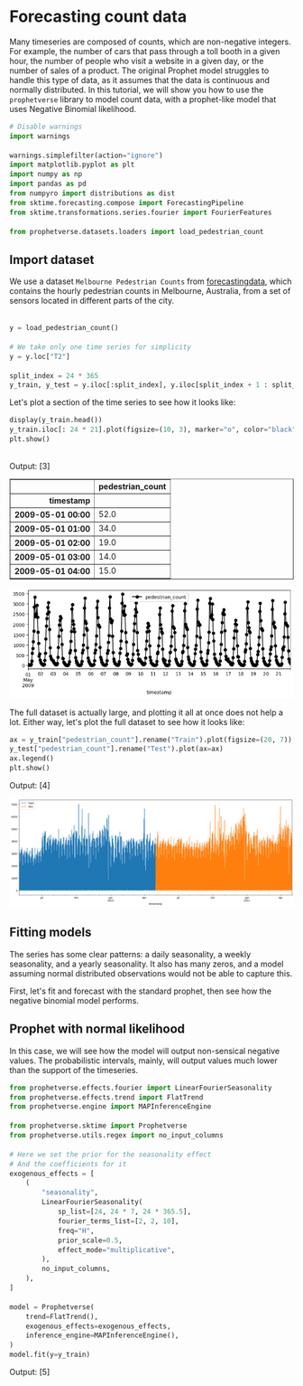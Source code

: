 # Forecasting count data

Many timeseries are composed of counts, which are non-negative integers. For example, the number of cars that pass through a toll booth in a given hour, the number of people who visit a website in a given day, or the number of sales of a product. The original Prophet model struggles to handle this type of data, as it assumes that the data is continuous and normally distributed. In this tutorial, we will show you how to use the `prophetverse` library to model count data, with a prophet-like model that uses Negative Binomial likelihood.




```python
# Disable warnings
import warnings

warnings.simplefilter(action="ignore")
import matplotlib.pyplot as plt
import numpy as np
import pandas as pd
from numpyro import distributions as dist
from sktime.forecasting.compose import ForecastingPipeline
from sktime.transformations.series.fourier import FourierFeatures

from prophetverse.datasets.loaders import load_pedestrian_count


```

## Import dataset

We use a dataset `Melbourne Pedestrian Counts` from [forecastingdata](forecastingdata.com), which contains the hourly pedestrian counts in Melbourne, Australia, from a set of sensors located in different parts of the city.




```python

y = load_pedestrian_count()

# We take only one time series for simplicity
y = y.loc["T2"]

split_index = 24 * 365
y_train, y_test = y.iloc[:split_index], y.iloc[split_index + 1 : split_index * 2 + 1]


```


Let's plot a section of the time series to see how it looks like:



```python
display(y_train.head())
y_train.iloc[: 24 * 21].plot(figsize=(10, 3), marker="o", color="black", legend=True)
plt.show()



```
<p class="cell-output-title jp-RenderedText jp-OutputArea-output">Output: <span class="cell-output-count">[3]</span></p>


<div>
<style scoped>
    .dataframe tbody tr th:only-of-type {
        vertical-align: middle;
    }

    .dataframe tbody tr th {
        vertical-align: top;
    }

    .dataframe thead th {
        text-align: right;
    }
</style>
<table border="1" class="dataframe">
  <thead>
    <tr style="text-align: right;">
      <th></th>
      <th>pedestrian_count</th>
    </tr>
    <tr>
      <th>timestamp</th>
      <th></th>
    </tr>
  </thead>
  <tbody>
    <tr>
      <th>2009-05-01 00:00</th>
      <td>52.0</td>
    </tr>
    <tr>
      <th>2009-05-01 01:00</th>
      <td>34.0</td>
    </tr>
    <tr>
      <th>2009-05-01 02:00</th>
      <td>19.0</td>
    </tr>
    <tr>
      <th>2009-05-01 03:00</th>
      <td>14.0</td>
    </tr>
    <tr>
      <th>2009-05-01 04:00</th>
      <td>15.0</td>
    </tr>
  </tbody>
</table>
</div>



    
![png](index_files/output_5_1.png)
    



The full dataset is actually large, and plotting it all at once does not
help a lot. Either way, let's plot the full dataset to see how it looks like:




```python
ax = y_train["pedestrian_count"].rename("Train").plot(figsize=(20, 7))
y_test["pedestrian_count"].rename("Test").plot(ax=ax)
ax.legend()
plt.show()


```
<p class="cell-output-title jp-RenderedText jp-OutputArea-output">Output: <span class="cell-output-count">[4]</span></p>


    
![png](index_files/output_7_0.png)
    


## Fitting models

The series has some clear patterns: a daily seasonality, a weekly seasonality, and
a yearly seasonality. It also has many zeros, and a model assuming normal
distributed observations would not be able to capture this.

First, let's fit and forecast with the standard prophet,
then see how the negative binomial model performs.

## Prophet with normal likelihood
In this case, we will see how the model will output non-sensical negative values.
The probabilistic intervals, mainly, will output values much lower than the support
of the timeseries.





```python
from prophetverse.effects.fourier import LinearFourierSeasonality
from prophetverse.effects.trend import FlatTrend
from prophetverse.engine import MAPInferenceEngine

from prophetverse.sktime import Prophetverse
from prophetverse.utils.regex import no_input_columns

# Here we set the prior for the seasonality effect
# And the coefficients for it
exogenous_effects = [
    (
        "seasonality",
        LinearFourierSeasonality(
            sp_list=[24, 24 * 7, 24 * 365.5],
            fourier_terms_list=[2, 2, 10],
            freq="H",
            prior_scale=0.5,
            effect_mode="multiplicative",
        ),
        no_input_columns,
    ),
]

model = Prophetverse(
    trend=FlatTrend(),
    exogenous_effects=exogenous_effects,
    inference_engine=MAPInferenceEngine(),
)
model.fit(y=y_train)


```
<p class="cell-output-title jp-RenderedText jp-OutputArea-output">Output: <span class="cell-output-count">[5]</span></p>




<style>#sk-b3afddad-b262-405c-8f85-8ae2ef95c4a6 {
    /* Definition of color scheme common for light and dark mode */
    --sklearn-color-text: black;
    --sklearn-color-line: gray;
    /* Definition of color scheme for objects */
    --sklearn-color-level-0: #fff5e6;
    --sklearn-color-level-1: #f6e4d2;
    --sklearn-color-level-2: #ffe0b3;
    --sklearn-color-level-3: chocolate;

    /* Specific color for light theme */
    --sklearn-color-text-on-default-background: var(--theme-code-foreground, var(--jp-content-font-color1, black));
    --sklearn-color-background: var(--theme-background, var(--jp-layout-color0, white));
    --sklearn-color-border-box: var(--theme-code-foreground, var(--jp-content-font-color1, black));
    --sklearn-color-icon: #696969;

    @media (prefers-color-scheme: dark) {
      /* Redefinition of color scheme for dark theme */
      --sklearn-color-text-on-default-background: var(--theme-code-foreground, var(--jp-content-font-color1, white));
      --sklearn-color-background: var(--theme-background, var(--jp-layout-color0, #111));
      --sklearn-color-border-box: var(--theme-code-foreground, var(--jp-content-font-color1, white));
      --sklearn-color-icon: #878787;
    }
  }

  #sk-b3afddad-b262-405c-8f85-8ae2ef95c4a6 {
    color: var(--sklearn-color-text);
  }

  #sk-b3afddad-b262-405c-8f85-8ae2ef95c4a6 pre {
    padding: 0;
  }

  #sk-b3afddad-b262-405c-8f85-8ae2ef95c4a6 input.sk-hidden--visually {
    border: 0;
    clip: rect(1px 1px 1px 1px);
    clip: rect(1px, 1px, 1px, 1px);
    height: 1px;
    margin: -1px;
    overflow: hidden;
    padding: 0;
    position: absolute;
    width: 1px;
  }

  #sk-b3afddad-b262-405c-8f85-8ae2ef95c4a6 div.sk-dashed-wrapped {
    border: 1px dashed var(--sklearn-color-line);
    margin: 0 0.4em 0.5em 0.4em;
    box-sizing: border-box;
    padding-bottom: 0.4em;
    background-color: var(--sklearn-color-background);
  }

  #sk-b3afddad-b262-405c-8f85-8ae2ef95c4a6 div.sk-container {
    /* jupyter's `normalize.less` sets `[hidden] { display: none; }`
       but bootstrap.min.css set `[hidden] { display: none !important; }`
       so we also need the `!important` here to be able to override the
       default hidden behavior on the sphinx rendered scikit-learn.org.
       See: https://github.com/scikit-learn/scikit-learn/issues/21755 */
    display: inline-block !important;
    position: relative;
  }

  #sk-b3afddad-b262-405c-8f85-8ae2ef95c4a6 div.sk-text-repr-fallback {
    display: none;
  }

  div.sk-parallel-item,
  div.sk-serial,
  div.sk-item {
    /* draw centered vertical line to link estimators */
    background-image: linear-gradient(var(--sklearn-color-text-on-default-background), var(--sklearn-color-text-on-default-background));
    background-size: 2px 100%;
    background-repeat: no-repeat;
    background-position: center center;
  }

  /* Parallel-specific style estimator block */

  #sk-b3afddad-b262-405c-8f85-8ae2ef95c4a6 div.sk-parallel-item::after {
    content: "";
    width: 100%;
    border-bottom: 2px solid var(--sklearn-color-text-on-default-background);
    flex-grow: 1;
  }

  #sk-b3afddad-b262-405c-8f85-8ae2ef95c4a6 div.sk-parallel {
    display: flex;
    align-items: stretch;
    justify-content: center;
    background-color: var(--sklearn-color-background);
    position: relative;
  }

  #sk-b3afddad-b262-405c-8f85-8ae2ef95c4a6 div.sk-parallel-item {
    display: flex;
    flex-direction: column;
  }

  #sk-b3afddad-b262-405c-8f85-8ae2ef95c4a6 div.sk-parallel-item:first-child::after {
    align-self: flex-end;
    width: 50%;
  }

  #sk-b3afddad-b262-405c-8f85-8ae2ef95c4a6 div.sk-parallel-item:last-child::after {
    align-self: flex-start;
    width: 50%;
  }

  #sk-b3afddad-b262-405c-8f85-8ae2ef95c4a6 div.sk-parallel-item:only-child::after {
    width: 0;
  }

  /* Serial-specific style estimator block */

  #sk-b3afddad-b262-405c-8f85-8ae2ef95c4a6 div.sk-serial {
    display: flex;
    flex-direction: column;
    align-items: center;
    background-color: var(--sklearn-color-background);
    padding-right: 1em;
    padding-left: 1em;
  }


  /* Toggleable style: style used for estimator/Pipeline/ColumnTransformer box that is
  clickable and can be expanded/collapsed.
  - Pipeline and ColumnTransformer use this feature and define the default style
  - Estimators will overwrite some part of the style using the `sk-estimator` class
  */

  /* Pipeline and ColumnTransformer style (default) */

  #sk-b3afddad-b262-405c-8f85-8ae2ef95c4a6 div.sk-toggleable {
    /* Default theme specific background. It is overwritten whether we have a
    specific estimator or a Pipeline/ColumnTransformer */
    background-color: var(--sklearn-color-background);
  }

  /* Toggleable label */
  #sk-b3afddad-b262-405c-8f85-8ae2ef95c4a6 label.sk-toggleable__label {
    cursor: pointer;
    display: block;
    width: 100%;
    margin-bottom: 0;
    padding: 0.5em;
    box-sizing: border-box;
    text-align: center;
  }

  #sk-b3afddad-b262-405c-8f85-8ae2ef95c4a6 label.sk-toggleable__label-arrow:before {
    /* Arrow on the left of the label */
    content: "▸";
    float: left;
    margin-right: 0.25em;
    color: var(--sklearn-color-icon);
  }

  #sk-b3afddad-b262-405c-8f85-8ae2ef95c4a6 label.sk-toggleable__label-arrow:hover:before {
    color: var(--sklearn-color-text);
  }

  /* Toggleable content - dropdown */

  #sk-b3afddad-b262-405c-8f85-8ae2ef95c4a6 div.sk-toggleable__content {
    max-height: 0;
    max-width: 0;
    overflow: hidden;
    text-align: left;
    background-color: var(--sklearn-color-level-0);
  }

  #sk-b3afddad-b262-405c-8f85-8ae2ef95c4a6 div.sk-toggleable__content pre {
    margin: 0.2em;
    border-radius: 0.25em;
    color: var(--sklearn-color-text);
    background-color: var(--sklearn-color-level-0);
  }

  #sk-b3afddad-b262-405c-8f85-8ae2ef95c4a6 input.sk-toggleable__control:checked~div.sk-toggleable__content {
    /* Expand drop-down */
    max-height: 200px;
    max-width: 100%;
    overflow: auto;
  }

  #sk-b3afddad-b262-405c-8f85-8ae2ef95c4a6 input.sk-toggleable__control:checked~label.sk-toggleable__label-arrow:before {
    content: "▾";
  }

  /* Pipeline/ColumnTransformer-specific style */

  #sk-b3afddad-b262-405c-8f85-8ae2ef95c4a6 div.sk-label input.sk-toggleable__control:checked~label.sk-toggleable__label {
    color: var(--sklearn-color-text);
    background-color: var(--sklearn-color-level-2);
  }

  /* Estimator-specific style */

  /* Colorize estimator box */
  #sk-b3afddad-b262-405c-8f85-8ae2ef95c4a6 div.sk-estimator input.sk-toggleable__control:checked~label.sk-toggleable__label {
    /* unfitted */
    background-color: var(--sklearn-color-level-2);
  }

  #sk-b3afddad-b262-405c-8f85-8ae2ef95c4a6 div.sk-label label.sk-toggleable__label,
  #sk-b3afddad-b262-405c-8f85-8ae2ef95c4a6 div.sk-label label {
    /* The background is the default theme color */
    color: var(--sklearn-color-text-on-default-background);
  }

  /* On hover, darken the color of the background */
  #sk-b3afddad-b262-405c-8f85-8ae2ef95c4a6 div.sk-label:hover label.sk-toggleable__label {
    color: var(--sklearn-color-text);
    background-color: var(--sklearn-color-level-2);
  }

  /* Estimator label */

  #sk-b3afddad-b262-405c-8f85-8ae2ef95c4a6 div.sk-label label {
    font-family: monospace;
    font-weight: bold;
    display: inline-block;
    line-height: 1.2em;
  }

  #sk-b3afddad-b262-405c-8f85-8ae2ef95c4a6 div.sk-label-container {
    text-align: center;
  }

  /* Estimator-specific */
  #sk-b3afddad-b262-405c-8f85-8ae2ef95c4a6 div.sk-estimator {
    font-family: monospace;
    border: 1px dotted var(--sklearn-color-border-box);
    border-radius: 0.25em;
    box-sizing: border-box;
    margin-bottom: 0.5em;
    background-color: var(--sklearn-color-level-0);
  }

  /* on hover */
  #sk-b3afddad-b262-405c-8f85-8ae2ef95c4a6 div.sk-estimator:hover {
    background-color: var(--sklearn-color-level-2);
  }

  /* Specification for estimator info */

  .sk-estimator-doc-link,
  a:link.sk-estimator-doc-link,
  a:visited.sk-estimator-doc-link {
    float: right;
    font-size: smaller;
    line-height: 1em;
    font-family: monospace;
    background-color: var(--sklearn-color-background);
    border-radius: 1em;
    height: 1em;
    width: 1em;
    text-decoration: none !important;
    margin-left: 1ex;
    border: var(--sklearn-color-level-1) 1pt solid;
    color: var(--sklearn-color-level-1);
  }

  /* On hover */
  div.sk-estimator:hover .sk-estimator-doc-link:hover,
  .sk-estimator-doc-link:hover,
  div.sk-label-container:hover .sk-estimator-doc-link:hover,
  .sk-estimator-doc-link:hover {
    background-color: var(--sklearn-color-level-3);
    color: var(--sklearn-color-background);
    text-decoration: none;
  }

  /* Span, style for the box shown on hovering the info icon */
  .sk-estimator-doc-link span {
    display: none;
    z-index: 9999;
    position: relative;
    font-weight: normal;
    right: .2ex;
    padding: .5ex;
    margin: .5ex;
    width: min-content;
    min-width: 20ex;
    max-width: 50ex;
    color: var(--sklearn-color-text);
    box-shadow: 2pt 2pt 4pt #999;
    background: var(--sklearn-color-level-0);
    border: .5pt solid var(--sklearn-color-level-3);
  }

  .sk-estimator-doc-link:hover span {
    display: block;
  }

  /* "?"-specific style due to the `<a>` HTML tag */

  #sk-b3afddad-b262-405c-8f85-8ae2ef95c4a6 a.estimator_doc_link {
    float: right;
    font-size: 1rem;
    line-height: 1em;
    font-family: monospace;
    background-color: var(--sklearn-color-background);
    border-radius: 1rem;
    height: 1rem;
    width: 1rem;
    text-decoration: none;
    color: var(--sklearn-color-level-1);
    border: var(--sklearn-color-level-1) 1pt solid;
  }

  /* On hover */
  #sk-b3afddad-b262-405c-8f85-8ae2ef95c4a6 a.estimator_doc_link:hover {
    background-color: var(--sklearn-color-level-3);
    color: var(--sklearn-color-background);
    text-decoration: none;
  }
</style><div id='sk-b3afddad-b262-405c-8f85-8ae2ef95c4a6' class="sk-top-container"><div class="sk-text-repr-fallback"><pre>Prophetverse(exogenous_effects=[(&#x27;seasonality&#x27;,
                                 LinearFourierSeasonality(effect_mode=&#x27;multiplicative&#x27;,
                                                          fourier_terms_list=[2,
                                                                              2,
                                                                              10],
                                                          freq=&#x27;H&#x27;,
                                                          prior_scale=0.5,
                                                          sp_list=[24, 168,
                                                                   8772.0]),
                                 &#x27;^$&#x27;)],
             inference_engine=MAPInferenceEngine(), trend=FlatTrend())</pre><b>Please rerun this cell to show the HTML repr or trust the notebook.</b></div><div class="sk-container" hidden><div class="sk-item sk-dashed-wrapped"><div class='sk-label-container'><div class="sk-label sk-toggleable"><input class="sk-toggleable__control sk-hidden--visually" id=UUID('037b86f6-60e6-43f1-820a-b6d02b73a2bd') type="checkbox" ><label for=UUID('037b86f6-60e6-43f1-820a-b6d02b73a2bd') class='sk-toggleable__label sk-toggleable__label-arrow'>Prophetverse</label><div class="sk-toggleable__content"><pre>Prophetverse(exogenous_effects=[(&#x27;seasonality&#x27;,
                                 LinearFourierSeasonality(effect_mode=&#x27;multiplicative&#x27;,
                                                          fourier_terms_list=[2,
                                                                              2,
                                                                              10],
                                                          freq=&#x27;H&#x27;,
                                                          prior_scale=0.5,
                                                          sp_list=[24, 168,
                                                                   8772.0]),
                                 &#x27;^$&#x27;)],
             inference_engine=MAPInferenceEngine(), trend=FlatTrend())</pre></div></div></div><div class="sk-parallel"><div class="sk-parallel-item"><div class="sk-item"><div class='sk-label-container'><div class="sk-label sk-toggleable"><label>effects</label></div></div><div class="sk-serial"><div class="sk-item"><div class="sk-serial"><div class='sk-item'><div class="sk-estimator sk-toggleable"><input class="sk-toggleable__control sk-hidden--visually" id=UUID('a3d9167a-0db1-4480-a6c3-5be19ada9f51') type="checkbox" ><label for=UUID('a3d9167a-0db1-4480-a6c3-5be19ada9f51') class='sk-toggleable__label sk-toggleable__label-arrow'>FlatTrend</label><div class="sk-toggleable__content"><pre>FlatTrend()</pre></div></div></div><div class='sk-item'><div class="sk-estimator sk-toggleable"><input class="sk-toggleable__control sk-hidden--visually" id=UUID('83f25253-22f0-46ec-9a09-5a51184700ae') type="checkbox" ><label for=UUID('83f25253-22f0-46ec-9a09-5a51184700ae') class='sk-toggleable__label sk-toggleable__label-arrow'>LinearFourierSeasonality</label><div class="sk-toggleable__content"><pre>LinearFourierSeasonality(effect_mode=&#x27;multiplicative&#x27;,
                         fourier_terms_list=[2, 2, 10], freq=&#x27;H&#x27;,
                         prior_scale=0.5, sp_list=[24, 168, 8772.0])</pre></div></div></div></div></div></div></div></div><div class="sk-parallel-item"><div class="sk-item"><div class='sk-label-container'><div class="sk-label sk-toggleable"><label>inference_engine</label></div></div><div class="sk-serial"><div class='sk-item'><div class="sk-estimator sk-toggleable"><input class="sk-toggleable__control sk-hidden--visually" id=UUID('36b39357-5735-42ae-b670-d8baa8a0825b') type="checkbox" ><label for=UUID('36b39357-5735-42ae-b670-d8baa8a0825b') class='sk-toggleable__label sk-toggleable__label-arrow'>MAPInferenceEngine</label><div class="sk-toggleable__content"><pre>MAPInferenceEngine()</pre></div></div></div></div></div></div></div></div></div></div>



### Forecasting with the normal model
Below we see the negative predictions, which is clear a limitation of this
gaussian likelihood for this kind of data.



```python
forecast_horizon = y_train.index[-100:].union(y_test.index[:300])
fig, ax = plt.subplots(figsize=(10, 3))
preds_normal = model.predict(fh=forecast_horizon)
preds_normal["pedestrian_count"].rename("Normal model").plot.line(
    ax=ax, legend=False, color="tab:blue"
)
ax.scatter(y_train.index, y_train, marker="o", color="k", s=2, alpha=0.5, label="Train")
ax.scatter(
    y_test.index, y_test, marker="o", color="green", s=2, alpha=0.5, label="Test"
)
ax.set_title("Prophet with normal likelihood")
ax.legend()
fig.show()


```
<p class="cell-output-title jp-RenderedText jp-OutputArea-output">Output: <span class="cell-output-count">[6]</span></p>


    
![png](index_files/output_11_0.png)
    



```python
quantiles = model.predict_quantiles(fh=forecast_horizon, alpha=[0.1, 0.9])
fig, ax = plt.subplots(figsize=(10, 3))
# Plot area between quantiles
ax.fill_between(
    quantiles.index.to_timestamp(),
    quantiles.iloc[:, 0],
    quantiles.iloc[:, -1],
    alpha=0.5,
)
ax.scatter(
    forecast_horizon.to_timestamp(),
    y.loc[forecast_horizon],
    marker="o",
    color="k",
    s=2,
    alpha=1,
)
ax.axvline(y_train.index[-1].to_timestamp(), color="r", linestyle="--")
fig.show()



```
<p class="cell-output-title jp-RenderedText jp-OutputArea-output">Output: <span class="cell-output-count">[7]</span></p>


    
![png](index_files/output_12_0.png)
    


## Prophet with negative binomial likelihood

The negative binomial likehood has support on the non-negative integers, which makes
it perfect for count data. We change the likelihood of the model, and fit it again.




```python
model.set_params(likelihood="negbinomial")
model.fit(y=y_train)


```
<p class="cell-output-title jp-RenderedText jp-OutputArea-output">Output: <span class="cell-output-count">[8]</span></p>




<style>#sk-05b3eaac-e270-4a4e-b4e4-1d2e781a61af {
    /* Definition of color scheme common for light and dark mode */
    --sklearn-color-text: black;
    --sklearn-color-line: gray;
    /* Definition of color scheme for objects */
    --sklearn-color-level-0: #fff5e6;
    --sklearn-color-level-1: #f6e4d2;
    --sklearn-color-level-2: #ffe0b3;
    --sklearn-color-level-3: chocolate;

    /* Specific color for light theme */
    --sklearn-color-text-on-default-background: var(--theme-code-foreground, var(--jp-content-font-color1, black));
    --sklearn-color-background: var(--theme-background, var(--jp-layout-color0, white));
    --sklearn-color-border-box: var(--theme-code-foreground, var(--jp-content-font-color1, black));
    --sklearn-color-icon: #696969;

    @media (prefers-color-scheme: dark) {
      /* Redefinition of color scheme for dark theme */
      --sklearn-color-text-on-default-background: var(--theme-code-foreground, var(--jp-content-font-color1, white));
      --sklearn-color-background: var(--theme-background, var(--jp-layout-color0, #111));
      --sklearn-color-border-box: var(--theme-code-foreground, var(--jp-content-font-color1, white));
      --sklearn-color-icon: #878787;
    }
  }

  #sk-05b3eaac-e270-4a4e-b4e4-1d2e781a61af {
    color: var(--sklearn-color-text);
  }

  #sk-05b3eaac-e270-4a4e-b4e4-1d2e781a61af pre {
    padding: 0;
  }

  #sk-05b3eaac-e270-4a4e-b4e4-1d2e781a61af input.sk-hidden--visually {
    border: 0;
    clip: rect(1px 1px 1px 1px);
    clip: rect(1px, 1px, 1px, 1px);
    height: 1px;
    margin: -1px;
    overflow: hidden;
    padding: 0;
    position: absolute;
    width: 1px;
  }

  #sk-05b3eaac-e270-4a4e-b4e4-1d2e781a61af div.sk-dashed-wrapped {
    border: 1px dashed var(--sklearn-color-line);
    margin: 0 0.4em 0.5em 0.4em;
    box-sizing: border-box;
    padding-bottom: 0.4em;
    background-color: var(--sklearn-color-background);
  }

  #sk-05b3eaac-e270-4a4e-b4e4-1d2e781a61af div.sk-container {
    /* jupyter's `normalize.less` sets `[hidden] { display: none; }`
       but bootstrap.min.css set `[hidden] { display: none !important; }`
       so we also need the `!important` here to be able to override the
       default hidden behavior on the sphinx rendered scikit-learn.org.
       See: https://github.com/scikit-learn/scikit-learn/issues/21755 */
    display: inline-block !important;
    position: relative;
  }

  #sk-05b3eaac-e270-4a4e-b4e4-1d2e781a61af div.sk-text-repr-fallback {
    display: none;
  }

  div.sk-parallel-item,
  div.sk-serial,
  div.sk-item {
    /* draw centered vertical line to link estimators */
    background-image: linear-gradient(var(--sklearn-color-text-on-default-background), var(--sklearn-color-text-on-default-background));
    background-size: 2px 100%;
    background-repeat: no-repeat;
    background-position: center center;
  }

  /* Parallel-specific style estimator block */

  #sk-05b3eaac-e270-4a4e-b4e4-1d2e781a61af div.sk-parallel-item::after {
    content: "";
    width: 100%;
    border-bottom: 2px solid var(--sklearn-color-text-on-default-background);
    flex-grow: 1;
  }

  #sk-05b3eaac-e270-4a4e-b4e4-1d2e781a61af div.sk-parallel {
    display: flex;
    align-items: stretch;
    justify-content: center;
    background-color: var(--sklearn-color-background);
    position: relative;
  }

  #sk-05b3eaac-e270-4a4e-b4e4-1d2e781a61af div.sk-parallel-item {
    display: flex;
    flex-direction: column;
  }

  #sk-05b3eaac-e270-4a4e-b4e4-1d2e781a61af div.sk-parallel-item:first-child::after {
    align-self: flex-end;
    width: 50%;
  }

  #sk-05b3eaac-e270-4a4e-b4e4-1d2e781a61af div.sk-parallel-item:last-child::after {
    align-self: flex-start;
    width: 50%;
  }

  #sk-05b3eaac-e270-4a4e-b4e4-1d2e781a61af div.sk-parallel-item:only-child::after {
    width: 0;
  }

  /* Serial-specific style estimator block */

  #sk-05b3eaac-e270-4a4e-b4e4-1d2e781a61af div.sk-serial {
    display: flex;
    flex-direction: column;
    align-items: center;
    background-color: var(--sklearn-color-background);
    padding-right: 1em;
    padding-left: 1em;
  }


  /* Toggleable style: style used for estimator/Pipeline/ColumnTransformer box that is
  clickable and can be expanded/collapsed.
  - Pipeline and ColumnTransformer use this feature and define the default style
  - Estimators will overwrite some part of the style using the `sk-estimator` class
  */

  /* Pipeline and ColumnTransformer style (default) */

  #sk-05b3eaac-e270-4a4e-b4e4-1d2e781a61af div.sk-toggleable {
    /* Default theme specific background. It is overwritten whether we have a
    specific estimator or a Pipeline/ColumnTransformer */
    background-color: var(--sklearn-color-background);
  }

  /* Toggleable label */
  #sk-05b3eaac-e270-4a4e-b4e4-1d2e781a61af label.sk-toggleable__label {
    cursor: pointer;
    display: block;
    width: 100%;
    margin-bottom: 0;
    padding: 0.5em;
    box-sizing: border-box;
    text-align: center;
  }

  #sk-05b3eaac-e270-4a4e-b4e4-1d2e781a61af label.sk-toggleable__label-arrow:before {
    /* Arrow on the left of the label */
    content: "▸";
    float: left;
    margin-right: 0.25em;
    color: var(--sklearn-color-icon);
  }

  #sk-05b3eaac-e270-4a4e-b4e4-1d2e781a61af label.sk-toggleable__label-arrow:hover:before {
    color: var(--sklearn-color-text);
  }

  /* Toggleable content - dropdown */

  #sk-05b3eaac-e270-4a4e-b4e4-1d2e781a61af div.sk-toggleable__content {
    max-height: 0;
    max-width: 0;
    overflow: hidden;
    text-align: left;
    background-color: var(--sklearn-color-level-0);
  }

  #sk-05b3eaac-e270-4a4e-b4e4-1d2e781a61af div.sk-toggleable__content pre {
    margin: 0.2em;
    border-radius: 0.25em;
    color: var(--sklearn-color-text);
    background-color: var(--sklearn-color-level-0);
  }

  #sk-05b3eaac-e270-4a4e-b4e4-1d2e781a61af input.sk-toggleable__control:checked~div.sk-toggleable__content {
    /* Expand drop-down */
    max-height: 200px;
    max-width: 100%;
    overflow: auto;
  }

  #sk-05b3eaac-e270-4a4e-b4e4-1d2e781a61af input.sk-toggleable__control:checked~label.sk-toggleable__label-arrow:before {
    content: "▾";
  }

  /* Pipeline/ColumnTransformer-specific style */

  #sk-05b3eaac-e270-4a4e-b4e4-1d2e781a61af div.sk-label input.sk-toggleable__control:checked~label.sk-toggleable__label {
    color: var(--sklearn-color-text);
    background-color: var(--sklearn-color-level-2);
  }

  /* Estimator-specific style */

  /* Colorize estimator box */
  #sk-05b3eaac-e270-4a4e-b4e4-1d2e781a61af div.sk-estimator input.sk-toggleable__control:checked~label.sk-toggleable__label {
    /* unfitted */
    background-color: var(--sklearn-color-level-2);
  }

  #sk-05b3eaac-e270-4a4e-b4e4-1d2e781a61af div.sk-label label.sk-toggleable__label,
  #sk-05b3eaac-e270-4a4e-b4e4-1d2e781a61af div.sk-label label {
    /* The background is the default theme color */
    color: var(--sklearn-color-text-on-default-background);
  }

  /* On hover, darken the color of the background */
  #sk-05b3eaac-e270-4a4e-b4e4-1d2e781a61af div.sk-label:hover label.sk-toggleable__label {
    color: var(--sklearn-color-text);
    background-color: var(--sklearn-color-level-2);
  }

  /* Estimator label */

  #sk-05b3eaac-e270-4a4e-b4e4-1d2e781a61af div.sk-label label {
    font-family: monospace;
    font-weight: bold;
    display: inline-block;
    line-height: 1.2em;
  }

  #sk-05b3eaac-e270-4a4e-b4e4-1d2e781a61af div.sk-label-container {
    text-align: center;
  }

  /* Estimator-specific */
  #sk-05b3eaac-e270-4a4e-b4e4-1d2e781a61af div.sk-estimator {
    font-family: monospace;
    border: 1px dotted var(--sklearn-color-border-box);
    border-radius: 0.25em;
    box-sizing: border-box;
    margin-bottom: 0.5em;
    background-color: var(--sklearn-color-level-0);
  }

  /* on hover */
  #sk-05b3eaac-e270-4a4e-b4e4-1d2e781a61af div.sk-estimator:hover {
    background-color: var(--sklearn-color-level-2);
  }

  /* Specification for estimator info */

  .sk-estimator-doc-link,
  a:link.sk-estimator-doc-link,
  a:visited.sk-estimator-doc-link {
    float: right;
    font-size: smaller;
    line-height: 1em;
    font-family: monospace;
    background-color: var(--sklearn-color-background);
    border-radius: 1em;
    height: 1em;
    width: 1em;
    text-decoration: none !important;
    margin-left: 1ex;
    border: var(--sklearn-color-level-1) 1pt solid;
    color: var(--sklearn-color-level-1);
  }

  /* On hover */
  div.sk-estimator:hover .sk-estimator-doc-link:hover,
  .sk-estimator-doc-link:hover,
  div.sk-label-container:hover .sk-estimator-doc-link:hover,
  .sk-estimator-doc-link:hover {
    background-color: var(--sklearn-color-level-3);
    color: var(--sklearn-color-background);
    text-decoration: none;
  }

  /* Span, style for the box shown on hovering the info icon */
  .sk-estimator-doc-link span {
    display: none;
    z-index: 9999;
    position: relative;
    font-weight: normal;
    right: .2ex;
    padding: .5ex;
    margin: .5ex;
    width: min-content;
    min-width: 20ex;
    max-width: 50ex;
    color: var(--sklearn-color-text);
    box-shadow: 2pt 2pt 4pt #999;
    background: var(--sklearn-color-level-0);
    border: .5pt solid var(--sklearn-color-level-3);
  }

  .sk-estimator-doc-link:hover span {
    display: block;
  }

  /* "?"-specific style due to the `<a>` HTML tag */

  #sk-05b3eaac-e270-4a4e-b4e4-1d2e781a61af a.estimator_doc_link {
    float: right;
    font-size: 1rem;
    line-height: 1em;
    font-family: monospace;
    background-color: var(--sklearn-color-background);
    border-radius: 1rem;
    height: 1rem;
    width: 1rem;
    text-decoration: none;
    color: var(--sklearn-color-level-1);
    border: var(--sklearn-color-level-1) 1pt solid;
  }

  /* On hover */
  #sk-05b3eaac-e270-4a4e-b4e4-1d2e781a61af a.estimator_doc_link:hover {
    background-color: var(--sklearn-color-level-3);
    color: var(--sklearn-color-background);
    text-decoration: none;
  }
</style><div id='sk-05b3eaac-e270-4a4e-b4e4-1d2e781a61af' class="sk-top-container"><div class="sk-text-repr-fallback"><pre>Prophetverse(exogenous_effects=[(&#x27;seasonality&#x27;,
                                 LinearFourierSeasonality(effect_mode=&#x27;multiplicative&#x27;,
                                                          fourier_terms_list=[2,
                                                                              2,
                                                                              10],
                                                          freq=&#x27;H&#x27;,
                                                          prior_scale=0.5,
                                                          sp_list=[24, 168,
                                                                   8772.0]),
                                 &#x27;^$&#x27;)],
             inference_engine=MAPInferenceEngine(), likelihood=&#x27;negbinomial&#x27;,
             trend=FlatTrend())</pre><b>Please rerun this cell to show the HTML repr or trust the notebook.</b></div><div class="sk-container" hidden><div class="sk-item sk-dashed-wrapped"><div class='sk-label-container'><div class="sk-label sk-toggleable"><input class="sk-toggleable__control sk-hidden--visually" id=UUID('a6130809-0cea-48df-81e7-14f8e6210d69') type="checkbox" ><label for=UUID('a6130809-0cea-48df-81e7-14f8e6210d69') class='sk-toggleable__label sk-toggleable__label-arrow'>Prophetverse</label><div class="sk-toggleable__content"><pre>Prophetverse(exogenous_effects=[(&#x27;seasonality&#x27;,
                                 LinearFourierSeasonality(effect_mode=&#x27;multiplicative&#x27;,
                                                          fourier_terms_list=[2,
                                                                              2,
                                                                              10],
                                                          freq=&#x27;H&#x27;,
                                                          prior_scale=0.5,
                                                          sp_list=[24, 168,
                                                                   8772.0]),
                                 &#x27;^$&#x27;)],
             inference_engine=MAPInferenceEngine(), likelihood=&#x27;negbinomial&#x27;,
             trend=FlatTrend())</pre></div></div></div><div class="sk-parallel"><div class="sk-parallel-item"><div class="sk-item"><div class='sk-label-container'><div class="sk-label sk-toggleable"><label>effects</label></div></div><div class="sk-serial"><div class="sk-item"><div class="sk-serial"><div class='sk-item'><div class="sk-estimator sk-toggleable"><input class="sk-toggleable__control sk-hidden--visually" id=UUID('735de3e0-4b0b-4f79-9c46-b5ec7d045234') type="checkbox" ><label for=UUID('735de3e0-4b0b-4f79-9c46-b5ec7d045234') class='sk-toggleable__label sk-toggleable__label-arrow'>FlatTrend</label><div class="sk-toggleable__content"><pre>FlatTrend()</pre></div></div></div><div class='sk-item'><div class="sk-estimator sk-toggleable"><input class="sk-toggleable__control sk-hidden--visually" id=UUID('12062775-0c4e-4b63-a0b9-1a3f6b642823') type="checkbox" ><label for=UUID('12062775-0c4e-4b63-a0b9-1a3f6b642823') class='sk-toggleable__label sk-toggleable__label-arrow'>LinearFourierSeasonality</label><div class="sk-toggleable__content"><pre>LinearFourierSeasonality(effect_mode=&#x27;multiplicative&#x27;,
                         fourier_terms_list=[2, 2, 10], freq=&#x27;H&#x27;,
                         prior_scale=0.5, sp_list=[24, 168, 8772.0])</pre></div></div></div></div></div></div></div></div><div class="sk-parallel-item"><div class="sk-item"><div class='sk-label-container'><div class="sk-label sk-toggleable"><label>inference_engine</label></div></div><div class="sk-serial"><div class='sk-item'><div class="sk-estimator sk-toggleable"><input class="sk-toggleable__control sk-hidden--visually" id=UUID('a75b03d4-a373-4efc-bdb8-33702643bfec') type="checkbox" ><label for=UUID('a75b03d4-a373-4efc-bdb8-33702643bfec') class='sk-toggleable__label sk-toggleable__label-arrow'>MAPInferenceEngine</label><div class="sk-toggleable__content"><pre>MAPInferenceEngine()</pre></div></div></div></div></div></div></div></div></div></div>



### Forecasting with the negative binomial model



```python
fig, ax = plt.subplots(figsize=(10, 3))
preds_negbin = model.predict(fh=forecast_horizon)
preds_negbin["pedestrian_count"].rename("Neg. Binomial model").plot.line(
    ax=ax, legend=False, color="tab:purple"
)
ax.scatter(y_train.index, y_train, marker="o", color="k", s=2, alpha=0.5, label="Train")
ax.scatter(
    y_test.index, y_test, marker="o", color="green", s=2, alpha=0.5, label="Test"
)
ax.set_title("Prophet with Negative Binomial likelihood")
ax.legend()
fig.show()


```
<p class="cell-output-title jp-RenderedText jp-OutputArea-output">Output: <span class="cell-output-count">[9]</span></p>


    
![png](index_files/output_16_0.png)
    



```python
quantiles = model.predict_quantiles(fh=forecast_horizon, alpha=[0.1, 0.9])
fig, ax = plt.subplots(figsize=(10, 3))
# Plot area between quantiles
ax.fill_between(
    quantiles.index.to_timestamp(),
    quantiles.iloc[:, 0],
    quantiles.iloc[:, -1],
    alpha=0.5,
)
ax.scatter(
    forecast_horizon.to_timestamp(),
    y.loc[forecast_horizon],
    marker="o",
    color="k",
    s=2,
    alpha=1,
)
ax.axvline(y_train.index[-1].to_timestamp(), color="r", linestyle="--")
fig.show()


```
<p class="cell-output-title jp-RenderedText jp-OutputArea-output">Output: <span class="cell-output-count">[10]</span></p>


    
![png](index_files/output_17_0.png)
    


## Comparing both forecasts side by side

To make our point clear, we plot both forecasts side by side. Isn't it nice to have
forecasts that make sense? :smile:




```python
fig, ax = plt.subplots(figsize=(9, 5))
preds_negbin["pedestrian_count"].rename("Neg. Binomial model").plot.line(
    ax=ax, legend=False, color="tab:purple"
)
preds_normal["pedestrian_count"].rename("Normal model").plot.line(
    ax=ax, legend=False, color="tab:blue"
)
ax.scatter(y_train.index, y_train, marker="o", color="k", s=6, alpha=0.5, label="Train")
ax.scatter(
    y_test.index, y_test, marker="o", color="green", s=6, alpha=0.5, label="Test"
)
ax.set_title("Forecasting pedestrian counts")
# Remove xlabel
ax.set_xlabel("")
ax.axvline(
    y_train.index[-1].to_timestamp(),
    color="black",
    linestyle="--",
    alpha=0.3,
    zorder=-1,
)
fig.legend(loc="center", ncol=4, bbox_to_anchor=(0.5, 0.8))
fig.tight_layout()
fig.show()


```
<p class="cell-output-title jp-RenderedText jp-OutputArea-output">Output: <span class="cell-output-count">[11]</span></p>


    
![png](index_files/output_19_0.png)
    

